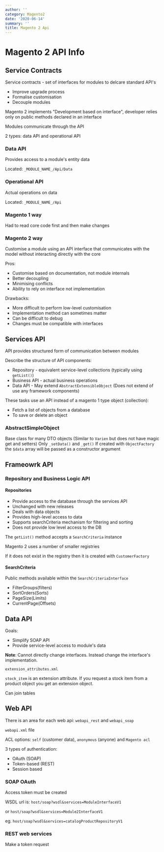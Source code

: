 ```yaml
---
author: ''
category: Magento2
date: '2020-06-14'
summary: ''
title: Magento 2 Api
---
```

# Magento 2 API Info

## Service Contracts

Service contracts - set of interfaces for modules to delcare standard API's

* Improve upgrade process
* Formalise customisation
* Decouple modules

Magento 2 implements "Development based on interface", developer relies only on public methods declared in an interface

Modules communicate through the API

2 types: data API and operational API

### Data API

Provides access to a module's entity data

Located: `_MODULE_NAME_/Api/Data`

### Operational API

Actual operations on data

Located: `_MODULE_NAME_/Api`

### Magento 1 way

Had to read core code first and then make changes

### Magento 2 way

Customise a module using an API interface that communicates with the model without interacting directly with the core

Pros:

* Customise based on documentation, not module internals
* Better decoupling
* Minimising conflicts
* Ability to rely on interface not implementation

Drawbacks:

* More difficult to perform low-level customisation
* Implementation method can sometimes matter
* Can be difficult to debug
* Changes must be compatible with interfaces

## Services API

API provides structured form of communication between modules

Describe the structure of API components:

* Repository - equivalent service-level collections (typically using `getList()`)
* Business API - actual business operations
* Data API - May extend `AbstractExtensibleObject` (Does not extend of use any framework components)

These tasks use an API instead of a magento 1 type object (collection):

* Fetch a list of objects from a database
* To save or delete an object

### AbstractSimpleObject

Base class for many DTO objects (Similar to `Varien` but does not have magic get and setters)
Only `_setData()` and `_get()`
If created with `ObjectFactory` the `$data` array will be passed as a constructor argument

## Frameowrk API

### Repository and Business Logic API

#### Repositories

* Provide access to the database through the services API
* Unchanged with new releases
* Deals with data objects
* Provides high-level access to data
* Supports searchCriteria mechanism for filtering and sorting
* Does not provide low level access to the DB

The `getList()` method accepts a `SearchCriteria` instance

Magento 2 uses a number of smaller registries

If it does not exist in the registry then it is created with `CustomerFactory`

#### SearchCriteria

Public methods available within the `SearchCriteriaInterface`

* FilterGroups(filters)
* SortOrders(Sorts)
* PageSize(Limits)
* CurrentPage(Offsets)

## Data API

Goals:

* Simplify SOAP API
* Provide service-level access to module's data


**Note**: Cannot directly change interfaces. Instead change the interface's implementation.

`extension_attributes.xml`

`stock_item` is an extension attribute. If you request a stock item from a product object you get an extension object.

Can join tables

## Web API

There is an area for each web api: `webapi_rest` and `webapi_soap`

`webapi.xml` file

ACL options: `self` (customer data), `anonymous` (anyone) and `Magento acl`

3 types of authentication:

* OAuth (SOAP)
* Token-based (REST)
* Session based

### SOAP OAuth

Access token must be created

WSDL url is: `host/soap?wsdl&services=ModuleInterfaceV1`

or `host/soap?wsdl&services=Module2InterfaceV1`

eg. `host/soap?wsdl&services=catalogProductRepositoryV1`

### REST web services

Make a token request

